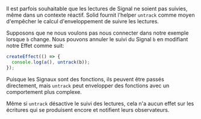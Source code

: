 Il est parfois souhaitable que les lectures de Signal ne soient pas suivies, même dans un contexte réactif. Solid fournit l'helper `untrack` comme moyen d'empêcher le calcul d'enveloppement de suivre les lectures.

Supposons que ne nous voulons pas nous connecter dans notre exemple lorsque `b` change. Nous pouvons annuler le suivi du Signal `b` en modifiant notre Effet comme suit:

```js
createEffect(() => {
  console.log(a(), untrack(b));
});
```
Puisque les Signaux sont des fonctions, ils peuvent être passés directement, mais `untrack` peut envelopper des fonctions avec un comportement plus complexe.

Même si `untrack` désactive le suivi des lectures, cela n'a aucun effet sur les écritures qui se produisent encore et notifient leurs observateurs.
